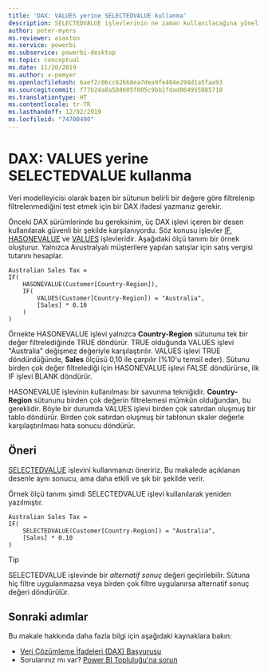 ```yaml
---
title: 'DAX: VALUES yerine SELECTEDVALUE kullanma'
description: SELECTEDVALUE işlevlerinin ne zaman kullanılacağına yönelik rehber.
author: peter-myers
ms.reviewer: asaxton
ms.service: powerbi
ms.subservice: powerbi-desktop
ms.topic: conceptual
ms.date: 11/20/2019
ms.author: v-pemyer
ms.openlocfilehash: 6aef2c06cc62668ea7dea9fe404e294d1a5faa93
ms.sourcegitcommit: f77b24a8a588605f005c9bb1fdad864955885718
ms.translationtype: HT
ms.contentlocale: tr-TR
ms.lasthandoff: 12/02/2019
ms.locfileid: "74700490"
---
```

# <a name="dax-use-selectedvalue-instead-of-values"></a>DAX: VALUES yerine SELECTEDVALUE kullanma

Veri modelleyicisi olarak bazen bir sütunun belirli bir değere göre filtrelenip filtrelenmediğini test etmek için bir DAX ifadesi yazmanız gerekir.

Önceki DAX sürümlerinde bu gereksinim, üç DAX işlevi içeren bir desen kullanılarak güvenli bir şekilde karşılanıyordu. Söz konusu işlevler [IF](/dax/if-function-dax), [HASONEVALUE](/dax/hasonevalue-function-dax) ve [VALUES](/dax/values-function-dax) işlevleridir. Aşağıdaki ölçü tanımı bir örnek oluşturur. Yalnızca Avustralyalı müşterilere yapılan satışlar için satış vergisi tutarını hesaplar.

```dax
Australian Sales Tax =
IF(
    HASONEVALUE(Customer[Country-Region]),
    IF(
        VALUES(Customer[Country-Region]) = "Australia",
        [Sales] * 0.10
    )
)
```

Örnekte HASONEVALUE işlevi yalnızca **Country-Region** sütununu tek bir değer filtrelediğinde TRUE döndürür. TRUE olduğunda VALUES işlevi "Australia" değişmez değeriyle karşılaştırılır. VALUES işlevi TRUE döndürdüğünde, **Sales** ölçüsü 0,10 ile çarpılır (%10'u temsil eder). Sütunu birden çok değer filtrelediği için HASONEVALUE işlevi FALSE döndürürse, ilk IF işlevi BLANK döndürür.

HASONEVALUE işlevinin kullanılması bir savunma tekniğidir. **Country-Region** sütununu birden çok değerin filtrelemesi mümkün olduğundan, bu gereklidir. Böyle bir durumda VALUES işlevi birden çok satırdan oluşmuş bir tablo döndürür. Birden çok satırdan oluşmuş bir tablonun skaler değerle karşılaştırılması hata sonucu döndürür.

## <a name="recommendation"></a>Öneri

[SELECTEDVALUE](/dax/selectedvalue-function) işlevini kullanmanızı öneririz. Bu makalede açıklanan desenle aynı sonucu, ama daha etkili ve şık bir şekilde verir.

Örnek ölçü tanımı şimdi SELECTEDVALUE işlevi kullanılarak yeniden yazılmıştır.

```dax
Australian Sales Tax =
IF(
    SELECTEDVALUE(Customer[Country-Region]) = "Australia",
    [Sales] * 0.10
)
```

> [!TIP]
> SELECTEDVALUE işlevinde bir _alternatif sonuç_ değeri geçirilebilir. Sütuna hiç filtre uygulanmazsa veya birden çok filtre uygulanırsa alternatif sonuç değeri döndürülür.

## <a name="next-steps"></a>Sonraki adımlar

Bu makale hakkında daha fazla bilgi için aşağıdaki kaynaklara bakın:

- [Veri Çözümleme İfadeleri (DAX) Başvurusu](/dax/)
- Sorularınız mı var? [Power BI Topluluğu'na sorun](https://community.powerbi.com/)
